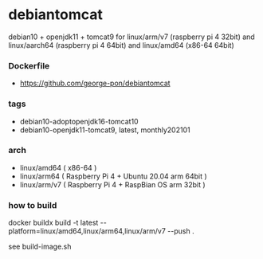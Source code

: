 # debiantomcat

debian10 + openjdk11 + tomcat9 for linux/arm/v7 (raspberry pi 4 32bit) and linux/aarch64 (raspberry pi 4 64bit) and linux/amd64 (x86-64 64bit)

### Dockerfile

* https://github.com/george-pon/debiantomcat

### tags

* debian10-adoptopenjdk16-tomcat10
* debian10-openjdk11-tomcat9, latest, monthly202101

### arch

* linux/amd64 ( x86-64 )
* linux/arm64 ( Raspberry Pi 4 + Ubuntu 20.04 arm 64bit )
* linux/arm/v7 ( Raspberry Pi 4 + RaspBian OS arm 32bit )

### how to build

docker buildx build -t latest --platform=linux/amd64,linux/arm64,linux/arm/v7 --push .

see build-image.sh


